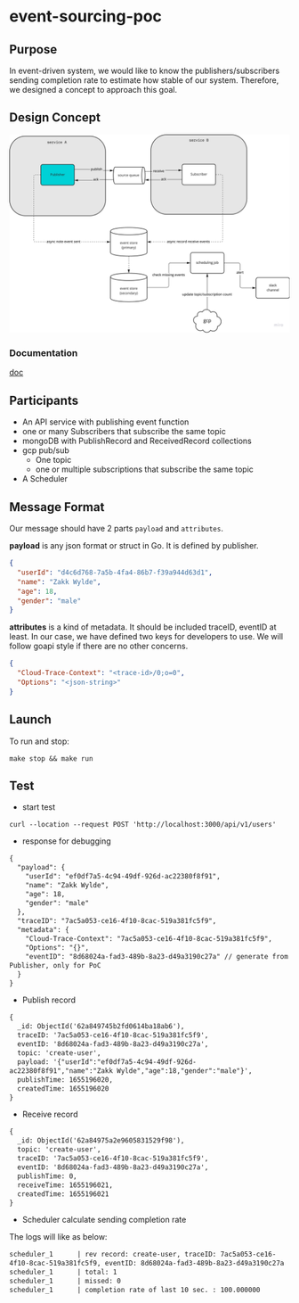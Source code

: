 # event-sourcing-poc

## Purpose
In event-driven system, we would like to know the publishers/subscribers sending completion rate to estimate how stable of our system.
Therefore, we designed a concept to approach this goal.
## Design Concept

![plot](./docs/images/event-sourcing.jpg)

### Documentation
[doc](https://17media.atlassian.net/wiki/spaces/ST/pages/712442097/Event+Sourcing+POC)

## Participants
- An API service with publishing event function
- one or many Subscribers that subscribe the same topic
- mongoDB with PublishRecord and ReceivedRecord collections
- gcp pub/sub
  - One topic
  - one or multiple subscriptions that subscribe the same topic
- A Scheduler

## Message Format
Our message should have 2 parts `payload` and `attributes`.

**payload** is any json format or struct in Go. It is defined by publisher.
```json
{
  "userId": "d4c6d768-7a5b-4fa4-86b7-f39a944d63d1",
  "name": "Zakk Wylde",
  "age": 18,
  "gender": "male"
}
```
**attributes** is a kind of metadata. It should be included traceID, eventID at least.
In our case, we have defined two keys for developers to use. We will follow goapi style if there are no other concerns.
```json
{
  "Cloud-Trace-Context": "<trace-id>/0;o=0", 
  "Options": "<json-string>"
}
```

## Launch
To run and stop:
```shell
make stop && make run
```

## Test
- start test
```shell
curl --location --request POST 'http://localhost:3000/api/v1/users'
```
- response for debugging
```
{
  "payload": {
    "userId": "ef0df7a5-4c94-49df-926d-ac22380f8f91",
    "name": "Zakk Wylde",
    "age": 18,
    "gender": "male"
  },
  "traceID": "7ac5a053-ce16-4f10-8cac-519a381fc5f9",
  "metadata": {
    "Cloud-Trace-Context": "7ac5a053-ce16-4f10-8cac-519a381fc5f9",
    "Options": "{}",
    "eventID": "8d68024a-fad3-489b-8a23-d49a3190c27a" // generate from Publisher, only for PoC
  }
}
```

- Publish record
```
{
  _id: ObjectId('62a849745b2fd0614ba18ab6'),
  traceID: '7ac5a053-ce16-4f10-8cac-519a381fc5f9',
  eventID: '8d68024a-fad3-489b-8a23-d49a3190c27a',
  topic: 'create-user',
  payload: '{"userId":"ef0df7a5-4c94-49df-926d-ac22380f8f91","name":"Zakk Wylde","age":18,"gender":"male"}',
  publishTime: 1655196020,
  createdTime: 1655196020
}
```

- Receive record
```
{
  _id: ObjectId('62a84975a2e9605831529f98'),
  topic: 'create-user',
  traceID: '7ac5a053-ce16-4f10-8cac-519a381fc5f9',
  eventID: '8d68024a-fad3-489b-8a23-d49a3190c27a',
  publishTime: 0,
  receiveTime: 1655196021,
  createdTime: 1655196021
}
```

- Scheduler calculate sending completion rate

The logs will like as below:
```log
scheduler_1      | rev record: create-user, traceID: 7ac5a053-ce16-4f10-8cac-519a381fc5f9, eventID: 8d68024a-fad3-489b-8a23-d49a3190c27a
scheduler_1      | total: 1 
scheduler_1      | missed: 0 
scheduler_1      | completion rate of last 10 sec. : 100.000000 
```